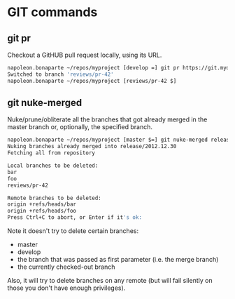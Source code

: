 # GIT commands
## git pr
Checkout a GitHUB pull request locally, using its URL.

```sh
napoleon.bonaparte ~/repos/myproject [develop =] git pr https://git.mydomain.net/bonaparte/myprojet/pull/42
Switched to branch 'reviews/pr-42'
napoleon.bonaparte ~/repos/myproject [reviews/pr-42 $] 
```

## git nuke-merged
Nuke/prune/obliterate all the branches that got already merged in the master branch or, optionally, the specified branch.

```sh
napoleon.bonaparte ~/repos/myproject [master $=] git nuke-merged release/2012.12.30
Nuking branches already merged into release/2012.12.30
Fetching all from repository

Local branches to be deleted:
bar
foo
reviews/pr-42

Remote branches to be deleted:
origin +refs/heads/bar
origin +refs/heads/foo
Press Ctrl+C to abort, or Enter if it's ok: 
```

Note it doesn't try to delete certain branches:
* master
* develop
* the branch that was passed as first parameter (i.e. the merge branch)
* the currently checked-out branch

Also, it will try to delete branches on any remote (but will fail silently on those you don't have enough privileges).

